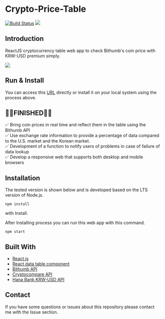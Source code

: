 # Crypto-Price-Table

[![Build Status](https://travis-ci.org/sangumee/Crypto-Table.svg?branch=master)](https://travis-ci.org/sangumee/Crypto-Table) ![](https://img.shields.io/badge/Code%20Statue-close-red.svg)

## Introduction

ReactJS cryptocurrency table web app to check Bithumb's coin price with KRW-USD premium simply.

<img src="https://github.com/sangumee/Crypto-Table/blob/master/public/images/Intro.png?raw=true">

## Run & Install

You can access this [URL](https://sangumee.github.io/Crypto-Table/) directly or install it on your local system using the process above.

## 👨‍💻FINISHED👨‍💻

✅ Bring coin prices in real time and reflect them in the table using the Bithumb API  
✅ Use exchange rate information to provide a percentage of data compared to the U.S. market and the Korean market.  
✅ Development of a function to notify users of problems in case of failure of data lookup  
✅ Develop a responsive web that supports both desktop and mobile browsers  

## Installation

The tested version is shown below and is developed based on the LTS version of Node.js.

```
npm install
```

with Install.

After Installing process you can run this web app with this command.

```
npm start
```

## Built With

- [React.js](https://reactjs.org/)
- [React data table component](https://github.com/jbetancur/react-data-table-component)
- [Bithumb API](https://apidocs.bithumb.com/)
- [Cryptocompare API](https://www.cryptocompare.com/)
- [Hana Bank KRW-USD API](https://openapi.kebhana.com/#/)

## Contact

If you have some questions or issues about this repository please contact me with the Issue section.
